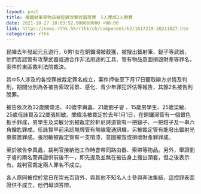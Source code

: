 ```yaml
---
layout: post
title: 攜鐳射筆等物品被控藏攻擊武器等罪　5人罪成2人脫罪
date: 2021-10-27 18:03:52.000000000 +08:00
link: https://news.rthk.hk/rthk/ch/component/k2/1617219-20211027.htm
categories: rthk
---
```


民陣去年發起元旦遊行，6男1女在銅鑼灣被截獲，被搜出鐳射筆、鎚子等武器，他們否認管有攻擊武器或適合作非法用途的工具、管有物品意圖損毀財產等罪名，案件於東區裁判法院裁決。

其中5人涉及的各控罪被裁定罪名成立，案件押後至下月17日聽取辯方求情及判刑，期間分別為各被告索取背景、感化、青少年罪犯評估等報告，其餘2名被告則脫罪。

被告依次為32歲關偉洛、40歲李輿鑫、21歲劉子睿 、15歲男學生、25歲梁敏、25歲任詠賢及22歲張旭敏。關偉洛被裁定於去年1月1日，在銅鑼灣管有一個銀色扳手罪成，男學生及梁敏分別被裁定於軒尼詩道管有一把鎚子、一把鉗子及一串六角鑰匙罪成。任詠賢早前承認無牌管有無線電通訊機，另被裁定管有能發出鐳射光束裝置罪成。張旭敏被裁定管有一支噴漆，意圖摧毀或損壞財產罪罪成。

至於被告李輿鑫，裁判官接納他工作時會帶同路由器、索帶等物品。另外，舉證劉子睿的兩名警員證供前後不一，即先提及並無在被告身上搜出頭套，但之後表示有。裁判官裁定兩人罪名不成立。

各人原同被控於當日在崇光百貨外，與其他不知名人士參與非法集結，這控罪表面證供不成立，他們毋須答辯。
